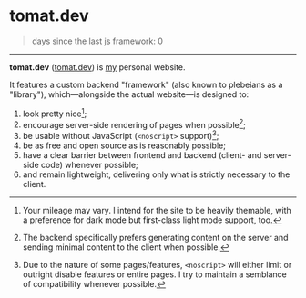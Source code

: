 # tomat.dev

> days since the last js framework: 0

---

**tomat.dev** ([tomat.dev](https://tomat.dev)) is [my](https://github.com/steviegt6) personal website.

It features a custom backend "framework" (also known to plebeians as a "library"), which—alongside the actual website—is designed to:

1. look pretty nice[^1];
2. encourage server-side rendering of pages when possible[^2];
3. be usable without JavaScript (`<noscript>` support)[^3];
4. be as free and open source as is reasonably possible;
5. have a clear barrier between frontend and backend (client- and server-side code) whenever possible;
6. and remain lightweight, delivering only what is strictly necessary to the client.

[^1]: Your mileage may vary. I intend for the site to be heavily themable, with a preference for dark mode but first-class light mode support, too.
[^2]: The backend specifically prefers generating content on the server and sending minimal content to the client when possible.
[^3]: Due to the nature of some pages/features, `<noscript>` will either limit or outright disable features or entire pages. I try to maintain a semblance of compatibility whenever possible.

